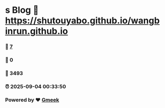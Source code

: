 # s Blog :link: https://shutouyabo.github.io/wangbinrun.github.io 
### :page_facing_up: [7](https://shutouyabo.github.io/wangbinrun.github.io/tag.html) 
### :speech_balloon: 0 
### :hibiscus: 3493 
### :alarm_clock: 2025-09-04 00:33:50 
### Powered by :heart: [Gmeek](https://github.com/Meekdai/Gmeek)
